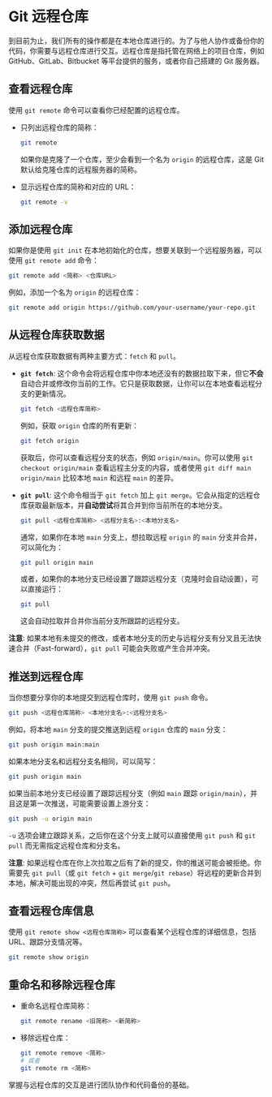 # Git 远程仓库

到目前为止，我们所有的操作都是在本地仓库进行的。为了与他人协作或备份你的代码，你需要与远程仓库进行交互。远程仓库是指托管在网络上的项目仓库，例如 GitHub、GitLab、Bitbucket 等平台提供的服务，或者你自己搭建的 Git 服务器。

## 查看远程仓库

使用 `git remote` 命令可以查看你已经配置的远程仓库。

*   只列出远程仓库的简称：
    ```bash
    git remote
    ```
    如果你是克隆了一个仓库，至少会看到一个名为 `origin` 的远程仓库，这是 Git 默认给克隆仓库的远程服务器的简称。

*   显示远程仓库的简称和对应的 URL：
    ```bash
    git remote -v
    ```

## 添加远程仓库

如果你是使用 `git init` 在本地初始化的仓库，想要关联到一个远程服务器，可以使用 `git remote add` 命令：

```bash
git remote add <简称> <仓库URL>
```
例如，添加一个名为 `origin` 的远程仓库：
```bash
git remote add origin https://github.com/your-username/your-repo.git
```

## 从远程仓库获取数据

从远程仓库获取数据有两种主要方式：`fetch` 和 `pull`。

*   **`git fetch`**: 这个命令会将远程仓库中你本地还没有的数据拉取下来，但它**不会**自动合并或修改你当前的工作。它只是获取数据，让你可以在本地查看远程分支的更新情况。
    ```bash
    git fetch <远程仓库简称>
    ```
    例如，获取 `origin` 仓库的所有更新：
    ```bash
    git fetch origin
    ```
    获取后，你可以查看远程分支的状态，例如 `origin/main`。你可以使用 `git checkout origin/main` 查看远程主分支的内容，或者使用 `git diff main origin/main` 比较本地 `main` 和远程 `main` 的差异。

*   **`git pull`**: 这个命令相当于 `git fetch` 加上 `git merge`。它会从指定的远程仓库获取最新版本，并**自动尝试**将其合并到你当前所在的本地分支。
    ```bash
    git pull <远程仓库简称> <远程分支名>:<本地分支名>
    ```
    通常，如果你在本地 `main` 分支上，想拉取远程 `origin` 的 `main` 分支并合并，可以简化为：
    ```bash
    git pull origin main
    ```
    或者，如果你的本地分支已经设置了跟踪远程分支（克隆时会自动设置），可以直接运行：
    ```bash
    git pull
    ```
    这会自动拉取并合并你当前分支所跟踪的远程分支。

**注意**: 如果本地有未提交的修改，或者本地分支的历史与远程分支有分叉且无法快速合并（Fast-forward），`git pull` 可能会失败或产生合并冲突。

## 推送到远程仓库

当你想要分享你的本地提交到远程仓库时，使用 `git push` 命令。

```bash
git push <远程仓库简称> <本地分支名>:<远程分支名>
```
例如，将本地 `main` 分支的提交推送到远程 `origin` 仓库的 `main` 分支：
```bash
git push origin main:main
```
如果本地分支名和远程分支名相同，可以简写：
```bash
git push origin main
```
如果当前本地分支已经设置了跟踪远程分支（例如 `main` 跟踪 `origin/main`），并且这是第一次推送，可能需要设置上游分支：
```bash
git push -u origin main
```
`-u` 选项会建立跟踪关系，之后你在这个分支上就可以直接使用 `git push` 和 `git pull` 而无需指定远程仓库和分支名。

**注意**: 如果远程仓库在你上次拉取之后有了新的提交，你的推送可能会被拒绝。你需要先 `git pull`（或 `git fetch` + `git merge`/`git rebase`）将远程的更新合并到本地，解决可能出现的冲突，然后再尝试 `git push`。

## 查看远程仓库信息

使用 `git remote show <远程仓库简称>` 可以查看某个远程仓库的详细信息，包括 URL、跟踪分支情况等。

```bash
git remote show origin
```

## 重命名和移除远程仓库

*   重命名远程仓库简称：
    ```bash
    git remote rename <旧简称> <新简称>
    ```
*   移除远程仓库：
    ```bash
    git remote remove <简称>
    # 或者
    git remote rm <简称>
    ```

掌握与远程仓库的交互是进行团队协作和代码备份的基础。